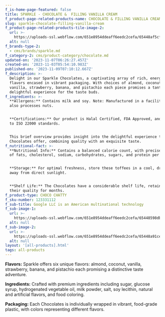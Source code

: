 ```yaml
---
f_is-home-page-featured: false
title: SPARKLE - CHOCOLATE &  FILLING VANILLA CREAM
f_product-page-related-products-name: CHOCOLATE & FILLING VANILLA CREAM
slug: sparkle-chocolate-filling-vanilla-cream
f_product-page-related-products-tile-image-2:
  url: >-
    https://uploads-ssl.webflow.com/651e8954ddeaff6eedc2cefa/65448af5cfc47061bfd35bd5_vanilla.png
  alt: null
f_brands-type-2:
  - cms/brands/sparkle.md
f_category-2: cms/product-category/chocolate.md
updated-on: '2023-11-07T06:26:27.457Z'
created-on: '2023-11-03T05:54:10.983Z'
published-on: '2023-11-09T07:10:12.667Z'
f_description: >-
  Delight in our Sparkle Chocolates, a captivating array of rich, energetic
  flavors encased in vibrant packaging. With choices of almond, coconut,
  vanilla, strawberry, banana, and pistachio each piece promises a tantalizing,
  delightful experience for the taste buds.
f_ingredients: >-
  **Allergens:** Contains milk and soy. Note: Manufactured in a facility that
  also processes nuts.


  ‍**Certifications:** Our product is Halal Certified, FDA Approved, and adheres
  to ISO 22000 standards.


  This brief overview provides insight into the delightful experience that these
  Chocolates offer, combining quality with an exquisite taste.
f_nutritional-fact: >-
  **Nutritional Info:** Contains a balanced calorie count, with precise amounts
  of fats, cholesterol, sodium, carbohydrates, sugars, and protein per serving.


  ‍**Storage:** For optimal freshness, store these toffees in a cool, dry place,
  away from direct sunlight.


  ‍**Shelf Life:** The Chocolates have a considerable shelf life, retaining
  their quality for months.
f_product-type: CHOCO CHATTY
f_sku-number: 123331112
f_sub-title: Google LLC is an American multinational technology
f_sub-image-1:
  url: >-
    https://uploads-ssl.webflow.com/651e8954ddeaff6eedc2cefa/65448598dbc08ae754a5beac_almond%20.png
  alt: null
f_sub-image-2:
  url: >-
    https://uploads-ssl.webflow.com/651e8954ddeaff6eedc2cefa/65448a91ce1b7c9c263d40dd_strawberry.png
  alt: null
layout: '[all-products].html'
tags: all-products
---
```


**Flavors:** Sparkle offers six unique flavors: almond, coconut, vanilla, strawberry, banana, and pistachio each promising a distinctive taste adventure.

‍**Ingredients:** Crafted with premium ingredients including sugar, glucose syrup, hydrogenated vegetable oil, milk powder, salt, soy lecithin, natural and artificial flavors, and food coloring.

‍**Packaging:** Each Chocolates is individually wrapped in vibrant, food-grade plastic, with colors representing different flavors.
